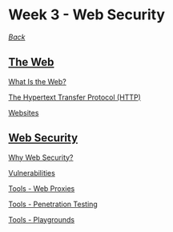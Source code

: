 # Week 3 - Web Security

*[Back](https://github.com/KeiferC/cyber-notes#cyber-notes)*


## [The Web](./notes-05-web-intro.md#the-web)

[What Is the Web?](./notes-05-web-intro.md#what-is-the-web)

[The Hypertext Transfer Protocol
(HTTP)](./notes-05-web-intro.md#the-hypertext-transfer-protocol-http)

[Websites](./notes-05-web-intro.md#websites)


## [Web Security](./notes-06-websec.md#web-security)

[Why Web Security?](./notes-06-websec.md#why-web-security)

[Vulnerabilities](./notes-06-websec.md#vulnerabilities)

[Tools - Web Proxies](./notes-06-websec.md#tools---web-proxies)

[Tools - Penetration Testing](./notes-06-websec.md#tools---penetration-testing)

[Tools - Playgrounds](./notes-06-websec.md#tools---playgrounds)

